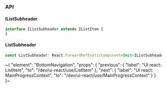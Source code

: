 

### API

#### IListSubheader

```ts
interface IListSubheader extends IListItem {
}
```

#### ListSubheader

```ts
const ListSubheader: React.ForwardRefExoticComponent<Omit<IListSubheader, "ref"> & React.RefAttributes<unknown>>;
```


~{
  "element": "BottomNavigation",
  "props": {
    "previous": {
      "label": "UI react: ListItem",
      "to": "/dev/ui-react/use/ListItem"
    },
    "next": {
      "label": "UI react: MainProgressContext",
      "to": "/dev/ui-react/use/MainProgressContext"
    }
  }
}~
